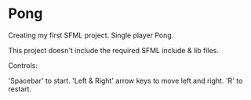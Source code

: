 # Pong
Creating my first SFML project. Single player Pong.

This project doesn't include the required SFML include & lib files. 

Controls:

'Spacebar' to start.
'Left & Right' arrow keys to move left and right.
'R' to restart.
